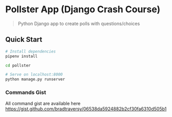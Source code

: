 # Pollster App (Django Crash Course)

> Python Django app to create polls with questions/choices

## Quick Start

``` bash
# Install dependencies
pipenv install

cd pollster

# Serve on localhost:8000
python manage.py runserver
```

### Commands Gist
All command gist are available here
https://gist.github.com/bradtraversy/06538da5924882b2cf30fa6310d505b1

